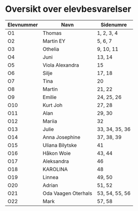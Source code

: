 # Oversikt over elevbesvarelser

| Elevnummer | Navn              | Sidenumre                                       |
|------------|-------------------|------------------------------------------------|
| O1         | Thomas            | 1, 2, 3, 4                                     |
| O2         | Martin EY         | 5, 6, 7                                        |
| O3         | Othelia           | 9, 10, 11                                      |
| O4         | Juni              | 13, 14                                         |
| O5         | Viola Alexandra   | 15                                             |
| O6         | Silje             | 17, 18                                         |
| O7         | Tina              | 20                                             |
| O8         | Martin            | 21, 22                                         |
| O9         | Emilie            | 24, 25, 26                                     |
| O10        | Kurt Joh          | 27, 28                                         |
| O11        | Alan              | 29, 30                                         |
| O12        | Mariia            | 32                                             |
| O13        | Julie             | 33, 34, 35, 36                                 |
| O14        | Anna Josephine    | 37, 38, 39                                     |
| O15        | Uliana Bilytske   | 41                                             |
| O16        | Håkon Woie        | 43, 44                                         |
| O17        | Aleksandra        | 46                                             |
| O18        | KAROLINA          | 48                                             |
| O19        | Linnea            | 49, 50                                         |
| O20        | Adrian            | 51, 52                                         |
| O21        | Oda Vaagen Oterhals| 53, 54, 55, 56                               |
| O22        | Mark              | 57, 58                                         |